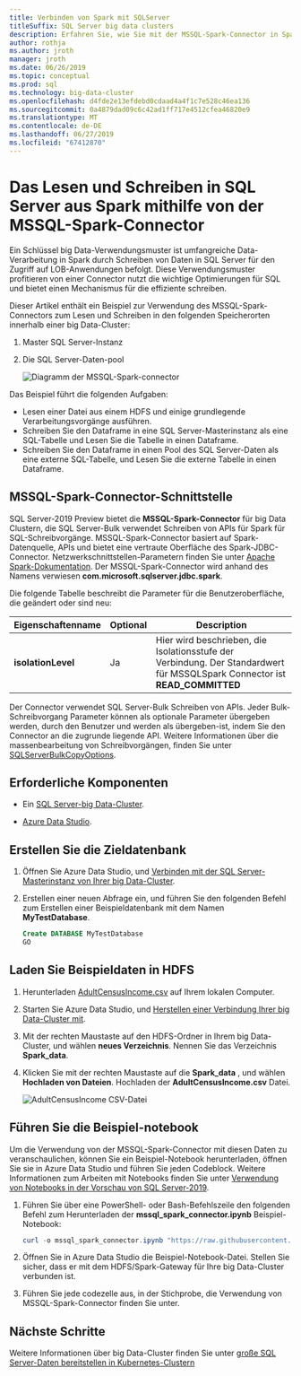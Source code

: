 ```yaml
---
title: Verbinden von Spark mit SQLServer
titleSuffix: SQL Server big data clusters
description: Erfahren Sie, wie Sie mit der MSSQL-Spark-Connector in Spark zum Lesen und Schreiben in SQL Server.
author: rothja
ms.author: jroth
manager: jroth
ms.date: 06/26/2019
ms.topic: conceptual
ms.prod: sql
ms.technology: big-data-cluster
ms.openlocfilehash: d4fde2e13efdebd0cdaad4a4f1c7e528c46ea136
ms.sourcegitcommit: 0a4879dad09c6c42ad1ff717e4512cfea46820e9
ms.translationtype: MT
ms.contentlocale: de-DE
ms.lasthandoff: 06/27/2019
ms.locfileid: "67412870"
---
```

# <a name="how-to-read-and-write-to-sql-server-from-spark-using-the-mssql-spark-connector"></a>Das Lesen und Schreiben in SQL Server aus Spark mithilfe von der MSSQL-Spark-Connector

Ein Schlüssel big Data-Verwendungsmuster ist umfangreiche Data-Verarbeitung in Spark durch Schreiben von Daten in SQL Server für den Zugriff auf LOB-Anwendungen befolgt. Diese Verwendungsmuster profitieren von einer Connector nutzt die wichtige Optimierungen für SQL und bietet einen Mechanismus für die effiziente schreiben.

Dieser Artikel enthält ein Beispiel zur Verwendung des MSSQL-Spark-Connectors zum Lesen und Schreiben in den folgenden Speicherorten innerhalb einer big Data-Cluster:

1. Master SQL Server-Instanz
1. Die SQL Server-Daten-pool

   ![Diagramm der MSSQL-Spark-connector](./media/spark-mssql-connector/mssql-spark-connector-diagram.png)

Das Beispiel führt die folgenden Aufgaben:

- Lesen einer Datei aus einem HDFS und einige grundlegende Verarbeitungsvorgänge ausführen.
- Schreiben Sie den Dataframe in eine SQL Server-Masterinstanz als eine SQL-Tabelle und Lesen Sie die Tabelle in einen Dataframe.
- Schreiben Sie den Dataframe in einen Pool des SQL Server-Daten als eine externe SQL-Tabelle, und Lesen Sie die externe Tabelle in einen Dataframe.

## <a name="mssql-spark-connector-interface"></a>MSSQL-Spark-Connector-Schnittstelle

SQL Server-2019 Preview bietet die **MSSQL-Spark-Connector** für big Data Clustern, die SQL Server-Bulk verwendet Schreiben von APIs für Spark für SQL-Schreibvorgänge. MSSQL-Spark-Connector basiert auf Spark-Datenquelle, APIs und bietet eine vertraute Oberfläche des Spark-JDBC-Connector. Netzwerkschnittstellen-Parametern finden Sie unter [Apache Spark-Dokumentation](http://spark.apache.org/docs/latest/sql-data-sources-jdbc.html). Der MSSQL-Spark-Connector wird anhand des Namens verwiesen **com.microsoft.sqlserver.jdbc.spark**.

Die folgende Tabelle beschreibt die Parameter für die Benutzeroberfläche, die geändert oder sind neu:

| Eigenschaftenname | Optional | Description |
|---|---|---|
| **isolationLevel** | Ja | Hier wird beschrieben, die Isolationsstufe der Verbindung. Der Standardwert für MSSQLSpark Connector ist **READ_COMMITTED** |

Der Connector verwendet SQL Server-Bulk Schreiben von APIs. Jeder Bulk-Schreibvorgang Parameter können als optionale Parameter übergeben werden, durch den Benutzer und werden als übergeben-ist, indem Sie den Connector an die zugrunde liegende API. Weitere Informationen über die massenbearbeitung von Schreibvorgängen, finden Sie unter [SQLServerBulkCopyOptions]( ../connect/jdbc/using-bulk-copy-with-the-jdbc-driver.md#sqlserverbulkcopyoptions).

## <a name="prerequisites"></a>Erforderliche Komponenten

- Ein [SQL Server-big Data-Cluster](deploy-get-started.md).

- [Azure Data Studio](https://aka.ms/azdata-insiders).

## <a name="create-the-target-database"></a>Erstellen Sie die Zieldatenbank

1. Öffnen Sie Azure Data Studio, und [Verbinden mit der SQL Server-Masterinstanz von Ihrer big Data-Cluster](connect-to-big-data-cluster.md).

1. Erstellen einer neuen Abfrage ein, und führen Sie den folgenden Befehl zum Erstellen einer Beispieldatenbank mit dem Namen **MyTestDatabase**.

   ```sql
   Create DATABASE MyTestDatabase
   GO
   ```

## <a name="load-sample-data-into-hdfs"></a>Laden Sie Beispieldaten in HDFS

1. Herunterladen [AdultCensusIncome.csv](https://amldockerdatasets.azureedge.net/AdultCensusIncome.csv) auf Ihrem lokalen Computer.

1. Starten Sie Azure Data Studio, und [Herstellen einer Verbindung Ihrer big Data-Cluster mit](connect-to-big-data-cluster.md).

1. Mit der rechten Maustaste auf den HDFS-Ordner in Ihrem big Data-Cluster, und wählen **neues Verzeichnis**. Nennen Sie das Verzeichnis **Spark_data**.

1. Klicken Sie mit der rechten Maustaste auf die **Spark_data** , und wählen **Hochladen von Dateien**. Hochladen der **AdultCensusIncome.csv** Datei.

   ![AdultCensusIncome CSV-Datei](./media/spark-mssql-connector/spark_data.png)

## <a name="run-the-sample-notebook"></a>Führen Sie die Beispiel-notebook

Um die Verwendung von der MSSQL-Spark-Connector mit diesen Daten zu veranschaulichen, können Sie ein Beispiel-Notebook herunterladen, öffnen Sie sie in Azure Data Studio und führen Sie jeden Codeblock. Weitere Informationen zum Arbeiten mit Notebooks finden Sie unter [Verwendung von Notebooks in der Vorschau von SQL Server-2019](notebooks-guidance.md).

1. Führen Sie über eine PowerShell- oder Bash-Befehlszeile den folgenden Befehl zum Herunterladen der **mssql_spark_connector.ipynb** Beispiel-Notebook:

   ```PowerShell
   curl -o mssql_spark_connector.ipynb "https://raw.githubusercontent.com/Microsoft/sql-server-samples/master/samples/features/sql-big-data-cluster/spark/spark_to_sql/mssql_spark_connector.ipynb"
   ```

1. Öffnen Sie in Azure Data Studio die Beispiel-Notebook-Datei. Stellen Sie sicher, dass er mit dem HDFS/Spark-Gateway für Ihre big Data-Cluster verbunden ist.

1. Führen Sie jede codezelle aus, in der Stichprobe, die Verwendung von MSSQL-Spark-Connector finden Sie unter.

## <a name="next-steps"></a>Nächste Schritte

Weitere Informationen über big Data-Cluster finden Sie unter [große SQL Server-Daten bereitstellen in Kubernetes-Clustern](deployment-guidance.md)